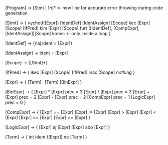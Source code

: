 [Program] -> [Stmt | *\n*]* <- new line for accurate error throwing during code generation

[Stmt] -> {
    vychod([Expr])
    [IdentDef]
    [IdentAssign]
    [Scope]
    kec [Expr] [Scope] [IfPred]
    kim [Expr] [Scope]
    furt ([IdentDef], [CompExpr], [IdentAssign])[Scope]
    konec <- only inside a loop
}

[IdentDef] -> {naj ident = [Expr]}

[IdentAssign] -> ident = [Expr]

[Scope] -> {[Stmt]*}

[IfPred] -> {
    ikec [Expr] [Scope] [IfPred]
    inac [Scope]
    *nothing*
}

[Expr] -> {
    [Term]
    -[Term]
    [BinExpr]
}

[BinExpr] -> {
    [Expr] * [Expr] prec = 3
    [Expr] / [Expr] prec = 3
    [Expr] + [Expr] prec = 2
    [Expr] - [Expr] prec = 2
    [CompExpr] prec = 1
    [LogicExpr] prec = 0
}

[CompExpr] -> {
    [Expr] == [Expr]
    [Expr] != [Expr]
    [Expr] > [Expr]
    [Expr] < [Expr]
    [Expr] <= [Expr]
    [Expr] >= [Expr]
}

[LogicExpr] -> {
    [Expr] aj [Expr]
    [Expr] abo [Expr]
}

[Term] -> {
    int
    ident
    ([Expr])
    ne [Term]
}